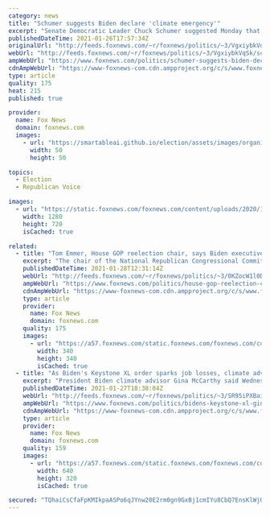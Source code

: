 ```yaml
---
category: news
title: "Schumer suggests Biden declare 'climate emergency'"
excerpt: "Senate Democratic Leader Chuck Schumer suggested Monday that President Biden consider declaring an emergency on climate change."
publishedDateTime: 2021-01-26T17:57:34Z
originalUrl: "http://feeds.foxnews.com/~r/foxnews/politics/~3/VgxiybkVqSk/schumer-suggests-biden-declare-climate-emergency"
webUrl: "http://feeds.foxnews.com/~r/foxnews/politics/~3/VgxiybkVqSk/schumer-suggests-biden-declare-climate-emergency"
ampWebUrl: "https://www.foxnews.com/politics/schumer-suggests-biden-declare-climate-emergency.amp"
cdnAmpWebUrl: "https://www-foxnews-com.cdn.ampproject.org/c/s/www.foxnews.com/politics/schumer-suggests-biden-declare-climate-emergency.amp"
type: article
quality: 175
heat: 215
published: true

provider:
  name: Fox News
  domain: foxnews.com
  images:
    - url: "https://smartableai.github.io/election/assets/images/organizations/foxnews.com-50x50.jpg"
      width: 50
      height: 50

topics:
  - Election
  - Republican Voice

images:
  - url: "https://static.foxnews.com/foxnews.com/content/uploads/2020/12/e086b04b-AP20365586336985.jpg"
    width: 1280
    height: 720
    isCached: true

related:
  - title: "Tom Emmer, House GOP reelection chair, says Biden executive orders making job easier for Republicans"
    excerpt: "The chair of the National Republican Congressional Committee said the initial policy moves by President Biden are helping him in his mission to win back the House majority next year."
    publishedDateTime: 2021-01-28T12:31:14Z
    webUrl: "http://feeds.foxnews.com/~r/foxnews/politics/~3/0KZocW1l0Do/house-gop-reelection-chair-emmer-2022-elections"
    ampWebUrl: "https://www.foxnews.com/politics/house-gop-reelection-chair-emmer-2022-elections.amp"
    cdnAmpWebUrl: "https://www-foxnews-com.cdn.ampproject.org/c/s/www.foxnews.com/politics/house-gop-reelection-chair-emmer-2022-elections.amp"
    type: article
    provider:
      name: Fox News
      domain: foxnews.com
    quality: 175
    images:
      - url: "https://a57.foxnews.com/static.foxnews.com/foxnews.com/content/uploads/2019/03/340/340/PaulSteinhauser.jpg?ve=1&tl=1"
        width: 340
        height: 340
        isCached: true
  - title: "As Biden's Keystone XL order sparks job losses, climate adviser says, 'We're not asking for sacrifice'"
    excerpt: "President Biden climate advisor Gina McCarthy said Wednesday that the administration is \"not asking for sacrifice\" with its executive order to shut down construction of the Keystone XL pipeline."
    publishedDateTime: 2021-01-27T18:38:04Z
    webUrl: "http://feeds.foxnews.com/~r/foxnews/politics/~3/SR95iPXBai4/bidens-keystone-xl-gina-mccarthy-jobs-sacrifice"
    ampWebUrl: "https://www.foxnews.com/politics/bidens-keystone-xl-gina-mccarthy-jobs-sacrifice.amp"
    cdnAmpWebUrl: "https://www-foxnews-com.cdn.ampproject.org/c/s/www.foxnews.com/politics/bidens-keystone-xl-gina-mccarthy-jobs-sacrifice.amp"
    type: article
    provider:
      name: Fox News
      domain: foxnews.com
    quality: 159
    images:
      - url: "https://a57.foxnews.com/static.foxnews.com/foxnews.com/content/uploads/2021/01/640/320/e5c4ee13-Gina-McCarthy.jpg?ve=1&tl=1"
        width: 640
        height: 320
        isCached: true

secured: "TQhaiCsCfaFpKMIkpaASPo6qJYnw20E2rm0gn9GxBj1cmIYu8CbQ7EnsKlWjQm8KmrKvvncmc+lwa6tIQwHx8MVRSbEWyHTP29Tc6XQwnxDWXk9uG65DPuC2ALdocosAySHcSJ5t4eNfi5VvRk4Sm04Czt5n877EqOZxWozYGjF/dzs98J7UUdrqazxQh0OfrXp3mgNLdkOzxfdQ5IzCmxjFFwkUkxrIdp326fCpP+sN6/Wbi4rafgUPHLRJ4FXnq2hO+9+C7qVknJ3Tivsej0v9oAEyjeZMTVXW2bjgw3N6CCucn2NhavU2vgeo+oOvdPI9JwBMd1NtfVGZH8ksCJS7ew2szh6DfTfQvBcNmGo=;afI3PEPm/DCpMO/R0reqRA=="
---
```


